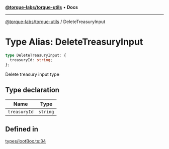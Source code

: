 [**@torque-labs/torque-utils**](../README.md) • **Docs**

***

[@torque-labs/torque-utils](../README.md) / DeleteTreasuryInput

# Type Alias: DeleteTreasuryInput

```ts
type DeleteTreasuryInput: {
  treasuryId: string;
};
```

Delete treasury input type

## Type declaration

| Name | Type |
| ------ | ------ |
| `treasuryId` | `string` |

## Defined in

[types/lootBox.ts:34](https://github.com/torque-labs/torque-utils/blob/3bd29ca22f900f1cf2686f7f240bf82e15337207/types/lootBox.ts#L34)

